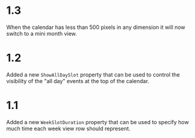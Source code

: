 # 1.3

When the calendar has less than 500 pixels in any dimension it will now switch to a mini month view.

# 1.2

Added a new `ShowAllDaySlot` property that can be used to control the visibility of the "all day" events at the top of the calendar.

# 1.1

Added a new `WeekSlotDuration` property that can be used to specify how much time each week view row should represent.